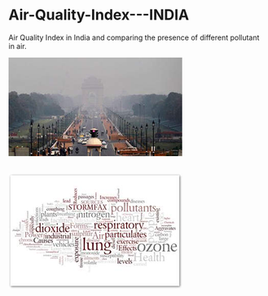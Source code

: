 # Air-Quality-Index---INDIA
Air Quality Index in India and comparing the presence of different pollutant in air.

![AirPollution.jpg](/AirPollution.jpg)<br><br>

![dieases.jpg](/dieases.jpg)<br><br>
